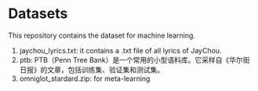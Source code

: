 # Datasets
This repository contains the dataset for machine learning.

1. jaychou_lyrics.txt: it contains a .txt file of all lyrics of JayChou.
2. ptb: PTB（Penn Tree Bank）是一个常用的小型语料库。它采样自《华尔街日报》的文章，包括训练集、验证集和测试集。
3. omniglot_stardard.zip: for meta-learning
